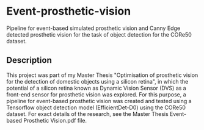 # Event-prosthetic-vision
Pipeline for event-based simulated prosthetic vision and Canny Edge detected prosthetic vision for the task of object detection for the CORe50 dataset. 

## Description
This project was part of my Master Thesis "Optimisation of prosthetic vision for the detection of domestic objects using a silicon retina", in which the potential of a silicon retina known as Dynamic Vision Sensor (DVS) as a front-end sensor for prosthetic vision was explored. For this purpose, a pipeline for event-based prosthetic vision was created and tested using a Tensorflow object detection model (EfficientDet-D0) using the CORe50 dataset. For exact details of the research, see the Master Thesis Event-based Prosthetic Vision.pdf file. 





